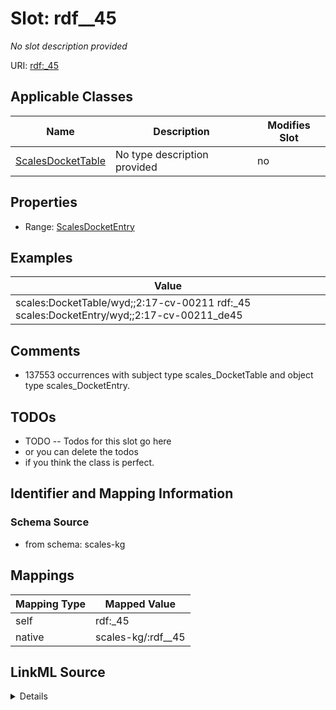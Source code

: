 

# Slot: rdf__45


_No slot description provided_





URI: [rdf:_45](http://www.w3.org/1999/02/22-rdf-syntax-ns#_45)



<!-- no inheritance hierarchy -->





## Applicable Classes

| Name | Description | Modifies Slot |
| --- | --- | --- |
| [ScalesDocketTable](../classes/ScalesDocketTable.md) | No type description provided |  no  |







## Properties

* Range: [ScalesDocketEntry](../classes/ScalesDocketEntry.md)






## Examples

| Value |
| --- |
| scales:DocketTable/wyd;;2:17-cv-00211 rdf:_45 scales:DocketEntry/wyd;;2:17-cv-00211_de45 |

## Comments

* 137553 occurrences with subject type scales_DocketTable and object type scales_DocketEntry.

## TODOs

* TODO -- Todos for this slot go here
* or you can delete the todos
* if you think the class is perfect.

## Identifier and Mapping Information







### Schema Source


* from schema: scales-kg




## Mappings

| Mapping Type | Mapped Value |
| ---  | ---  |
| self | rdf:_45 |
| native | scales-kg/:rdf__45 |




## LinkML Source

<details>
```yaml
name: rdf__45
description: No slot description provided
todos:
- TODO -- Todos for this slot go here
- or you can delete the todos
- if you think the class is perfect.
comments:
- 137553 occurrences with subject type scales_DocketTable and object type scales_DocketEntry.
examples:
- value: scales:DocketTable/wyd;;2:17-cv-00211 rdf:_45 scales:DocketEntry/wyd;;2:17-cv-00211_de45
from_schema: scales-kg
rank: 1000
slot_uri: rdf:_45
alias: rdf__45
domain_of:
- scales_DocketTable
range: scales_DocketEntry

```
</details>